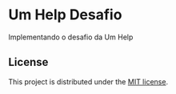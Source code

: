 # Um Help Desafio

Implementando o desafio da Um Help

## License

This project is distributed under the [MIT license](LICENSE).
